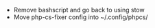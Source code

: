 * Remove bashscript and go back to using stow
* Move php-cs-fixer config into ~/.config/phpcs/<file>
